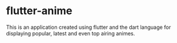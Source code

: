 # flutter-anime
This is an application created using flutter and the dart language for displaying popular, latest and even top airing animes.

